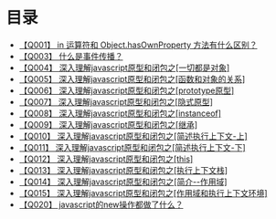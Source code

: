 # 目录
+ [【Q001】 in 运算符和 Object.hasOwnProperty 方法有什么区别？](1.html)
+ [【Q003】 什么是事件传播？](3.html)
+ [【Q004】 深入理解javascript原型和闭包之[一切都是对象]](4.html)
+ [【Q005】 深入理解javascript原型和闭包之[函数和对象的关系]](5.html)
+ [【Q006】 深入理解javascript原型和闭包之[prototype原型]](6.html)
+ [【Q007】 深入理解javascript原型和闭包之[隐式原型]](7.html)
+ [【Q008】 深入理解javascript原型和闭包之[instanceof]](8.html)
+ [【Q009】 深入理解javascript原型和闭包之[继承]](9.html)
+ [【Q010】 深入理解javascript原型和闭包之[简述执行上下文-上]](10.html)
+ [【Q011】 深入理解javascript原型和闭包之[简述执行上下文-下]](11.html)
+ [【Q012】 深入理解javascript原型和闭包之[this]](12.html)
+ [【Q013】 深入理解javascript原型和闭包之[执行上下文栈]](13.html)
+ [【Q014】 深入理解javascript原型和闭包之[简介--作用域]](14.html)
+ [【Q015】 深入理解javascript原型和闭包之[作用域和执行上下文环境]](15.html)
+ [【Q020】 javascript的new操作都做了什么？](20.html)